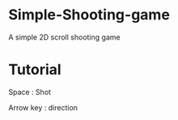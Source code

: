 # Simple-Shooting-game
A simple 2D scroll shooting game

# Tutorial
Space : Shot

Arrow key : direction
